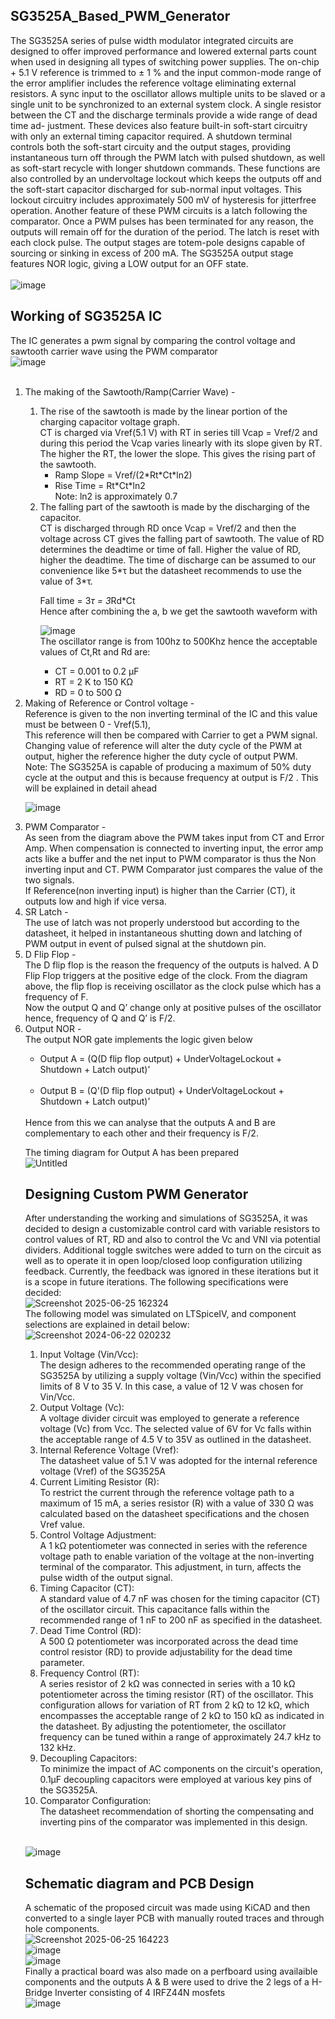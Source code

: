 ## SG3525A_Based_PWM_Generator
The SG3525A series of pulse width modulator integrated circuits are designed to offer improved performance and lowered external parts count when
used in designing all types of switching power supplies. The on-chip + 5.1 V reference is trimmed to ±
1 % and the input common-mode range of the error
amplifier includes the reference voltage eliminating
external resistors. A sync input to the oscillator allows multiple units to be slaved or a single unit to be
synchronized to an external system clock. A single
resistor between the CT and the discharge terminals
provide a wide range of dead time ad- justment.
These devices also feature built-in soft-start circuitry
with only an external timing capacitor required. A
shutdown terminal controls both the soft-start circuity and the output stages, providing instantaneous
turn off through the PWM latch with pulsed shutdown, as well as soft-start recycle with longer shutdown commands. These functions are also controlled by an undervoltage lockout which keeps the outputs off and the soft-start capacitor discharged for
sub-normal input voltages. This lockout circuitry includes approximately 500 mV of hysteresis for jitterfree operation. Another feature of these PWM circuits is a latch following the comparator. Once a
PWM pulses has been terminated for any reason,
the outputs will remain off for the duration of the period. The latch is reset with each clock pulse. The
output stages are totem-pole designs capable of
sourcing or sinking in excess of 200 mA. The
SG3525A output stage features NOR logic, giving a
LOW output for an OFF state. <br><br>
![image](https://github.com/user-attachments/assets/ca440edb-4205-4c56-b5fb-5c73451ad0c2)<br>



## Working of SG3525A IC<br>
The IC generates a pwm signal by comparing the control voltage and sawtooth carrier wave using the PWM comparator<br>
![image](https://github.com/user-attachments/assets/bf1d12d5-673e-409a-8f2a-77fa59605697)<br><br>

<ol>
  <li>The making of the Sawtooth/Ramp(Carrier Wave) - </li>
  <ol>
    <li>The rise of the sawtooth is made by the linear portion of the charging capacitor voltage graph.<br>
  CT is charged via Vref(5.1 V) with RT in series till Vcap = Vref/2 and during this period the Vcap varies linearly with its slope given by RT. 
      The higher the RT, the lower the slope. This gives the rising part of the sawtooth.<br>
   <ul> 
  <li>Ramp Slope = Vref/(2*Rt*Ct*ln2)</li>  
  
  <li>Rise Time = Rt*Ct*ln2</li>        
  Note: ln2 is approximately 0.7<br>
  </ul>
  </li>
  <li>The falling part of the sawtooth is made by the discharging of the capacitor.<br>
  CT is discharged through RD once Vcap = Vref/2 and then the voltage across CT gives the falling part of sawtooth. 
    The value of RD determines the deadtime or time of fall. Higher the value of RD, higher the deadtime. 
    The time of discharge can be assumed to our convenience like 5*τ but the datasheet recommends to use the  value of  3*τ.
    <br>
  
  Fall time = 3*τ = 3*Rd*Ct<br>
  Hence after combining the a, b we get the sawtooth waveform with
  </li>
  
  ![image](https://github.com/user-attachments/assets/8d474c24-0837-4fbe-a6dc-8ddd3de765ea) <br>
  The oscillator range is from 100hz to 500Khz hence the acceptable values of Ct,Rt and Rd are:
  <ul>
    <li>CT = 0.001 to 0.2 µF</li>
  <li>RT = 2 K to 150 KΩ</li>
  <li>RD = 0 to 500 Ω</li>
  </ul>
  
  </ol>


<li>Making of Reference or Control voltage - </li>
Reference is given to the non inverting terminal of the IC and this value must be between 0 - Vref(5.1),<br>
This reference will then be compared with Carrier to get a PWM signal. Changing value of reference will alter the duty cycle of the PWM at output, higher the reference higher the duty cycle of output PWM.<br>
Note: The SG3525A is capable of producing a maximum of 50% duty cycle at the output and this is because frequency at output is F/2 . This will be explained in detail ahead <br>

![image](https://github.com/user-attachments/assets/b3db83c0-db84-45cd-984b-6ae048da14dd) <br>

<li>PWM Comparator - </li>
As seen from the diagram above the PWM takes input from CT and Error Amp. When compensation is connected to inverting input, the error amp acts like a buffer and the net input to PWM comparator is thus the Non inverting input and CT.
PWM Comparator just compares the value of the two signals. <br>If Reference(non inverting input) is higher than the Carrier (CT), it outputs low and high if vice versa. <br>

<li>SR Latch - </li>
The use of latch was not properly understood but according to the datasheet, it helped in instantaneous shutting down and latching of PWM output in event of pulsed signal at the shutdown pin. <br>

<li>D Flip Flop - </li>
The D flip flop is the reason the frequency of the outputs is halved. A D Flip Flop triggers at the positive edge of the clock. From the diagram above, the flip flop is receiving oscillator as the clock pulse which has a frequency of F. <br>
Now the output Q and Q’ change only at positive pulses of the oscillator hence, frequency of Q and Q’ is F/2.<br>

<li>Output NOR - </li>
The output NOR gate implements the logic given below<br>
<ul>
  <li>Output A = (Q(D flip flop output) + UnderVoltageLockout + Shutdown + Latch output)’</li><br>
  <li>Output B = (Q'(D flip flop output) + UnderVoltageLockout + Shutdown + Latch output)’</li><br>
</ul>
Hence from this we can analyse that the outputs A and B are complementary to each other and their frequency is F/2.<br>

The timing diagram for Output A has been prepared<br>
![Untitled](https://github.com/user-attachments/assets/9a1b8858-0a3c-441a-ab76-83fcdf0b2eb2)


## Designing Custom PWM Generator
After understanding the working and simulations of SG3525A, it was decided to design a customizable control card with variable resistors to control values of RT, RD and also to control the Vc and VNI via potential dividers. 
Additional toggle switches were added to turn on the circuit as well as to operate it in open loop/closed loop configuration utilizing feedback. 
Currently, the feedback was ignored in these iterations but it is a scope in future iterations.  The following specifications were decided:<br>
![Screenshot 2025-06-25 162324](https://github.com/user-attachments/assets/902c3bec-cd55-4e67-8bf6-1e96a3b924c5) <br>
The following model was simulated on LTSpiceIV, and component selections are explained in detail below:<br>
![Screenshot 2024-06-22 020232](https://github.com/user-attachments/assets/45ca92c2-b0cd-4f9c-a569-8c1f643333bf)
 <br>
<ol>
  <li>Input Voltage (Vin/Vcc): <br>
  The design adheres to the recommended operating range of the SG3525A by utilizing a supply voltage (Vin/Vcc) within the specified limits of 8 V to 35 V. In this case, a value of 12 V was chosen for Vin/Vcc.</li>

  <li>Output Voltage (Vc): <br>
    A voltage divider circuit was employed to generate a reference voltage (Vc) from Vcc. The selected value of 6V for Vc falls within the acceptable range of 4.5 V to 35V as outlined in the datasheet.</li>
  <li>Internal Reference Voltage (Vref): <br>
    The datasheet value of 5.1 V was adopted for the internal reference voltage (Vref) of the SG3525A</li>

  <li>Current Limiting Resistor (R): <br>
    To restrict the current through the reference voltage path to a maximum of 15 mA, a series resistor (R) with a value of 330 Ω was calculated based on the datasheet specifications and the chosen Vref value.</li>

  <li>Control Voltage Adjustment: <br>
    A 1 kΩ potentiometer was connected in series with the reference voltage path to enable variation of the voltage at the non-inverting terminal of the comparator. 
    This adjustment, in turn, affects the pulse width of the output signal.</li>

  <li>Timing Capacitor (CT): <br>
    A standard value of 4.7 nF was chosen for the timing capacitor (CT) of the oscillator circuit. This capacitance falls within the recommended range of 1 nF to 200 nF as specified in the datasheet.</li>

  <li>Dead Time Control (RD): <br>
    A 500 Ω potentiometer was incorporated across the dead time control resistor (RD) to provide adjustability for the dead time parameter.</li>

  <li>Frequency Control (RT): <br>
    A series resistor of 2 kΩ was connected in series with a 10 kΩ potentiometer across the timing resistor (RT) of the oscillator. This configuration allows for variation of RT from 2 kΩ to 12 kΩ, which encompasses the acceptable range of 2 kΩ to 150 kΩ as indicated in the datasheet. 
    By adjusting the potentiometer, the oscillator frequency can be tuned within a range of approximately 24.7 kHz to 132 kHz.</li>
  <li>Decoupling Capacitors: <br>
    To minimize the impact of AC components on the circuit's operation, 0.1µF decoupling capacitors were employed at various key pins of the SG3525A.</li>
  <li>Comparator Configuration: <br>
    The datasheet recommendation of shorting the compensating and inverting pins of the comparator was implemented in this design.</li>
</ol>
<br>

![image](https://github.com/user-attachments/assets/4a92d610-53b2-48fd-9838-c574c6e7e470)
<br>

## Schematic diagram and PCB Design
A schematic of the proposed circuit was made using KiCAD and then converted to a single layer PCB with manually routed traces and through hole components.
<br>
![Screenshot 2025-06-25 164223](https://github.com/user-attachments/assets/6e824592-11eb-43ee-8fdc-f9d311cfaaee)
<br>
![image](https://github.com/user-attachments/assets/af956947-fb43-441d-8bbc-02b8d09dc137)
<br>
![image](https://github.com/user-attachments/assets/473848d3-1b7e-4b41-9233-419dd2baeca0)
<br>
Finally a practical board was also made on a perfboard using availaible components and the outputs A & B were used to drive the 2 legs of a H-Bridge Inverter consisting of 4 IRFZ44N mosfets<br>
![image](https://github.com/user-attachments/assets/af2d9579-aafc-4f97-99e0-da67d22c63ad)









